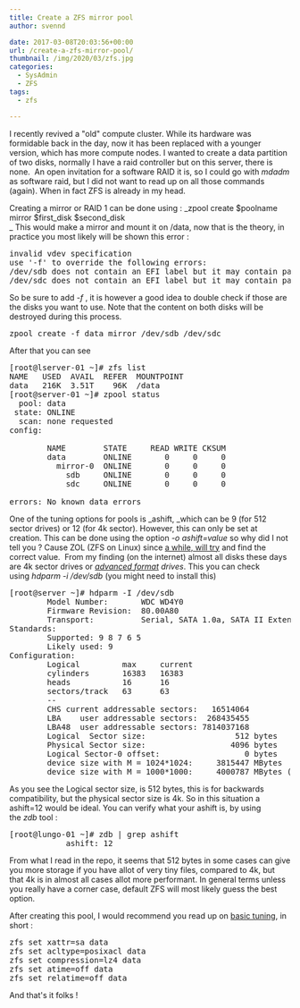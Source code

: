 ```yaml
---
title: Create a ZFS mirror pool
author: svennd

date: 2017-03-08T20:03:56+00:00
url: /create-a-zfs-mirror-pool/
thumbnail: /img/2020/03/zfs.jpg
categories:
  - SysAdmin
  - ZFS
tags:
  - zfs

---
```

I recently revived a "old" compute cluster. While its hardware was formidable back in the day, now it has been replaced with a younger version, which has more compute nodes. I wanted to create a data partition of two disks, normally I have a raid controller but on this server, there is none.  An open invitation for a software RAID it is, so I could go with _mdadm_ as software raid, but I did not want to read up on all those commands (again). When in fact ZFS is already in my head.

Creating a mirror or RAID 1 can be done using : _zpool create $poolname mirror $first\_disk $second\_disk  
_ This would make a mirror and mount it on /data, now that is the theory, in practice you most likely will be shown this error :

<pre>invalid vdev specification
use '-f' to override the following errors:
/dev/sdb does not contain an EFI label but it may contain partition information in the MBR.
/dev/sdc does not contain an EFI label but it may contain partition information in the MBR.</pre>

So be sure to add _-f_ , it is however a good idea to double check if those are the disks you want to use. Note that the content on both disks will be destroyed during this process.

<pre>zpool create -f data mirror /dev/sdb /dev/sdc</pre>

After that you can see

<pre>[root@lserver-01 ~]# zfs list
NAME   USED  AVAIL  REFER  MOUNTPOINT
data   216K  3.51T    96K  /data
[root@server-01 ~]# zpool status
  pool: data
 state: ONLINE
  scan: none requested
config:

        NAME        STATE     READ WRITE CKSUM
        data        ONLINE       0     0     0
          mirror-0  ONLINE       0     0     0
            sdb     ONLINE       0     0     0
            sdc     ONLINE       0     0     0

errors: No known data errors</pre>

One of the tuning options for pools is _ashift, _which can be 9 (for 512 sector drives) or 12 (for 4k sector). However, this can only be set at creation. This can be done using the option _-o ashift=value_ so why did I not tell you ? Cause ZOL (ZFS on Linux) since [a while, will try][1] and find the correct value.  From my finding (on the internet) almost all disks these days are 4k sector drives or _[advanced format][2] drives_. This you can check using _hdparm -i /dev/sdb_ (you might need to install this)

<pre>[root@server ~]# hdparm -I /dev/sdb
        Model Number:       WDC WD4Y0                  
        Firmware Revision:  80.00A80
        Transport:          Serial, SATA 1.0a, SATA II Extensions, SATA Rev 2.5, SATA Rev 2.6, SATA Rev 3.0
Standards:
        Supported: 9 8 7 6 5 
        Likely used: 9
Configuration:
        Logical         max     current
        cylinders       16383   16383
        heads           16      16
        sectors/track   63      63
        --
        CHS current addressable sectors:   16514064
        LBA    user addressable sectors:  268435455
        LBA48  user addressable sectors: 7814037168
        Logical  Sector size:                   512 bytes
        Physical Sector size:                  4096 bytes
        Logical Sector-0 offset:                  0 bytes
        device size with M = 1024*1024:     3815447 MBytes
        device size with M = 1000*1000:     4000787 MBytes (4000 GB)</pre>

As you see the Logical sector size, is 512 bytes, this is for backwards compatibility, but the physical sector size is 4k. So in this situation a ashift=12 would be ideal. You can verify what your ashift is, by using the _zdb_ tool :

<pre>[root@lungo-01 ~]# zdb | grep ashift
            ashift: 12</pre>

From what I read in the repo, it seems that 512 bytes in some cases can give you more storage if you have allot of very tiny files, compared to 4k, but that 4k is in almost all cases allot more performant. In general terms unless you really have a corner case, default ZFS will most likely guess the best option.

After creating this pool, I would recommend you read up on [basic tuning][3], in short :

<pre>zfs set xattr=sa data
zfs set acltype=posixacl data
zfs set compression=lz4 data
zfs set atime=off data
zfs set relatime=off data</pre>

And that's it folks !

 [1]: https://github.com/zfsonlinux/zfs/issues/967
 [2]: https://en.wikipedia.org/wiki/Advanced_Format
 [3]: https://www.svennd.be/basic-zfs-tune-tips/